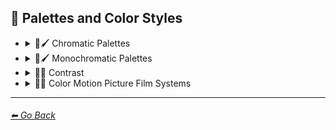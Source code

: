 ## 🎨 Palettes and Color Styles

- <details><summary>🎨🖌 Chromatic Palettes</summary><p>

    | Keyword        | Image      |
    | ------------- |:-------------:|
    |Warm Color Palette| <img src="https://github.com/willwulfken/MidJourney-Styles-and-Keywords-Reference/blob/main/Images/MidJourney%20Styles%20(sphere)/sphere_warmcolorpalette.png?raw=true" width="256" /> | 
    |Cool Color Palette| <img src="https://github.com/willwulfken/MidJourney-Styles-and-Keywords-Reference/blob/main/Images/MidJourney%20Styles%20(sphere)/sphere_coolcolorpalette.png?raw=true" width="256" /> | 
    |Colorful| <img src="https://github.com/willwulfken/MidJourney-Styles-and-Keywords-Reference/blob/main/Images/MidJourney%20Styles%20(sphere)/sphere_colorful.png?raw=true" width="256" /> | 
    |Rainbow| <img src="https://github.com/willwulfken/MidJourney-Styles-and-Keywords-Reference/blob/main/Images/MidJourney%20Styles%20(sphere)/sphere_Rainbow.png?raw=true" width="256" /> | 
	|Spectral Color| <img src="https://github.com/willwulfken/MidJourney-Styles-and-Keywords-Reference/blob/main/Images/MidJourney%20Styles%20(sphere)/sphere_SpectralColor.png?raw=true" width="256" /> |
	|Inverted Colors| <img src="https://github.com/willwulfken/MidJourney-Styles-and-Keywords-Reference/blob/main/Images/MidJourney%20Styles%20(sphere)/sphere_Inverted_Colors.png?raw=true" width="256" /> |
	|Chroma| <img src="https://github.com/willwulfken/MidJourney-Styles-and-Keywords-Reference/blob/main/Images/MidJourney%20Styles%20(sphere)/sphere_Chroma.png?raw=true" width="256" /> |
	|Dichromatism| <img src="https://github.com/willwulfken/MidJourney-Styles-and-Keywords-Reference/blob/main/Images/MidJourney%20Styles%20(sphere)/sphere_Dichromatism.png?raw=true" width="256" /> |
	|Tetrachromacy| <img src="https://github.com/willwulfken/MidJourney-Styles-and-Keywords-Reference/blob/main/Images/MidJourney%20Styles%20(sphere)/sphere_Tetrachromacy.png?raw=true" width="256" /> |
	|Saturated| <img src="https://github.com/willwulfken/MidJourney-Styles-and-Keywords-Reference/blob/main/Images/MidJourney%20Styles%20(sphere)/sphere_Saturated.png?raw=true" width="256" /> |
    |Neon| <img src="https://github.com/willwulfken/MidJourney-Styles-and-Keywords-Reference/blob/main/Images/MidJourney%20Styles%20(sphere)/sphere_neon.png?raw=true" width="256" /> | 
	|Electric Colors| <img src="https://github.com/willwulfken/MidJourney-Styles-and-Keywords-Reference/blob/main/Images/MidJourney%20Styles%20(sphere)/sphere_Electric_Colors.png?raw=true" width="256" /> |
    |Tonal Colors| <img src="https://github.com/willwulfken/MidJourney-Styles-and-Keywords-Reference/blob/main/Images/MidJourney%20Styles%20(sphere)/sphere_tonalcolors.png?raw=true" width="256" /> | 
	|Complimentary-Colors| <img src="https://github.com/willwulfken/MidJourney-Styles-and-Keywords-Reference/blob/main/Images/MidJourney%20Styles%20(sphere)/sphere_Complimentary-Colors.png?raw=true" width="256" /> |
	|Split-Complementary-Colors| <img src="https://github.com/willwulfken/MidJourney-Styles-and-Keywords-Reference/blob/main/Images/MidJourney%20Styles%20(sphere)/sphere_Split-Complementary-Colors.png?raw=true" width="256" /> |
	|Supplementary-Colors| <img src="https://github.com/willwulfken/MidJourney-Styles-and-Keywords-Reference/blob/main/Images/MidJourney%20Styles%20(sphere)/sphere_Supplementary-Colors.png?raw=true" width="256" /> |
	|Analogous-Colors| <img src="https://github.com/willwulfken/MidJourney-Styles-and-Keywords-Reference/blob/main/Images/MidJourney%20Styles%20(sphere)/sphere_Analogous-Colors.png?raw=true" width="256" /> |
	|Triadic-Colors| <img src="https://github.com/willwulfken/MidJourney-Styles-and-Keywords-Reference/blob/main/Images/MidJourney%20Styles%20(sphere)/sphere_Triadic-Colors.png?raw=true" width="256" /> |
	|Tetradic-Colors| <img src="https://github.com/willwulfken/MidJourney-Styles-and-Keywords-Reference/blob/main/Images/MidJourney%20Styles%20(sphere)/sphere_Tetradic-Colors.png?raw=true" width="256" /> |
	|Polychromatic-Colors| <img src="https://github.com/willwulfken/MidJourney-Styles-and-Keywords-Reference/blob/main/Images/MidJourney%20Styles%20(sphere)/sphere_Polychromatic-Colors.png?raw=true" width="256" /> |
    |Light| <img src="https://github.com/willwulfken/MidJourney-Styles-and-Keywords-Reference/blob/main/Images/MidJourney%20Styles%20(sphere)/sphere_light.png?raw=true" width="256" /> | 
    |Dark| <img src="https://github.com/willwulfken/MidJourney-Styles-and-Keywords-Reference/blob/main/Images/MidJourney%20Styles%20(sphere)/sphere_dark.png?raw=true" width="256" /> | 
    |Light Mode| <img src="https://github.com/willwulfken/MidJourney-Styles-and-Keywords-Reference/blob/main/Images/MidJourney%20Styles%20(sphere)/sphere_LightMode.png?raw=true" width="256" /> | 
    |Dark Mode| <img src="https://github.com/willwulfken/MidJourney-Styles-and-Keywords-Reference/blob/main/Images/MidJourney%20Styles%20(sphere)/sphere_DarkMode.png?raw=true" width="256" /> | 
    |Tones of Black| <img src="https://github.com/willwulfken/MidJourney-Styles-and-Keywords-Reference/blob/main/Images/MidJourney%20Styles%20(sphere)/sphere_tonesofblack.png?raw=true" width="256" /> | 
    |Tones of Black in Background| <img src="https://github.com/willwulfken/MidJourney-Styles-and-Keywords-Reference/blob/main/Images/MidJourney%20Styles%20(sphere)/sphere_tonesofblackinbackground.png?raw=true" width="256" /> | 
    |Light Blue Background| <img src="https://github.com/willwulfken/MidJourney-Styles-and-Keywords-Reference/blob/main/Images/MidJourney%20Styles%20(sphere)/sphere_LightBlueBackground.png?raw=true" width="256" /> |
    |Light Blue Foreground| <img src="https://github.com/willwulfken/MidJourney-Styles-and-Keywords-Reference/blob/main/Images/MidJourney%20Styles%20(sphere)/sphere_LightBlueForeground.png?raw=true" width="256" /> |
    |Light Blue| <img src="https://github.com/willwulfken/MidJourney-Styles-and-Keywords-Reference/blob/main/Images/MidJourney%20Styles%20(sphere)/sphere_LightBlue.png?raw=true" width="256" /> |

  </p></details>


- <details><summary>🎨🖌 Monochromatic Palettes</summary><p>

    | Keyword        | Image      |
    | ------------- |:-------------:|
    |Monochrome| <img src="https://github.com/willwulfken/MidJourney-Styles-and-Keywords-Reference/blob/main/Images/MidJourney%20Styles%20(sphere)/sphere_Monochrome.png?raw=true" width="256" /> | 
    |Black and White| <img src="https://github.com/willwulfken/MidJourney-Styles-and-Keywords-Reference/blob/main/Images/MidJourney%20Styles%20(sphere)/sphere_blackandwhite.png?raw=true" width="256" /> | 
	|Desaturated| <img src="https://github.com/willwulfken/MidJourney-Styles-and-Keywords-Reference/blob/main/Images/MidJourney%20Styles%20(sphere)/sphere_Desaturated.png?raw=true" width="256" /> |
    |Sepia| <img src="https://github.com/willwulfken/MidJourney-Styles-and-Keywords-Reference/blob/main/Images/MidJourney%20Styles%20(sphere)/sphere_sepia.png?raw=true" width="256" /> | 

    </p></details>


- <details><summary>🎨🔲 Contrast</summary><p>

    | Keyword        | Image      |
    | ------------- |:-------------:|
    |High Contrast| <img src="https://github.com/willwulfken/MidJourney-Styles-and-Keywords-Reference/blob/main/Images/MidJourney%20Styles%20(sphere)/sphere_highcontrast.png?raw=true" width="256" /> | 
    |Low Contrast| <img src="https://github.com/willwulfken/MidJourney-Styles-and-Keywords-Reference/blob/main/Images/MidJourney%20Styles%20(sphere)/sphere_lowcontrast.png?raw=true" width="256" /> | 

    </p></details>


- <details><summary>🎨🎥 Color Motion Picture Film Systems</summary><p>

    | Keyword        | Image      |
    | ------------- |:-------------:|
    |Technicolor| <img src="https://github.com/willwulfken/MidJourney-Styles-and-Keywords-Reference/blob/main/Images/MidJourney%20Styles%20(sphere)/sphere_technicolor.png?raw=true" width="256" /> | 
    |Kinemacolor| <img src="https://github.com/willwulfken/MidJourney-Styles-and-Keywords-Reference/blob/main/Images/MidJourney%20Styles%20(sphere)/sphere_Kinemacolor.png?raw=true" width="256" /> | 
    |Kodachrome| <img src="https://github.com/willwulfken/MidJourney-Styles-and-Keywords-Reference/blob/main/Images/MidJourney%20Styles%20(sphere)/sphere_Kodachrome.png?raw=true" width="256" /> | 
    |Cinecolor| <img src="https://github.com/willwulfken/MidJourney-Styles-and-Keywords-Reference/blob/main/Images/MidJourney%20Styles%20(sphere)/sphere_Cinecolor.png?raw=true" width="256" /> | 
    |Agfacolor| <img src="https://github.com/willwulfken/MidJourney-Styles-and-Keywords-Reference/blob/main/Images/MidJourney%20Styles%20(sphere)/sphere_Agfacolor.png?raw=true" width="256" /> | 

    </p></details>


---
###### [⬅ Go Back](https://github.com/willwulfken/MidJourney-Styles-and-Keywords-Reference/blob/main/README.md)